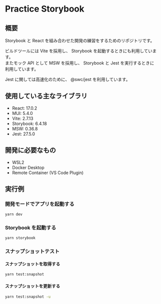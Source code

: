 # Practice Storybook

## 概要

Storybook と React を組み合わせた開発の練習をするためのリポジトリです。

ビルドツールには Vite を採用し、 Storybook を起動するときにも利用しています。  
またモック API として MSW を採用し、 Storybook と Jest を実行するときに利用しています。

Jest に関しては高速化のために、 @swc/jest を利用しています。

## 使用している主なライブラリ

- React: 17.0.2
- MUI: 5.4.0
- Vite: 2.7.13
- Storybook: 6.4.18
- MSW: 0.36.8
- Jest: 27.5.0

## 開発に必要なもの

- WSL2
- Docker Desktop
- Remote Container (VS Code Plugin)

## 実行例

### 開発モードでアプリを起動する

```bash
yarn dev
```

### Storybook を起動する

```bash
yarn storybook
```

### スナップショットテスト

#### スナップショットを取得する

```bash
yarn test:snapshot
```

#### スナップショットを更新する

```bash
yarn test:snapshot -u
```
